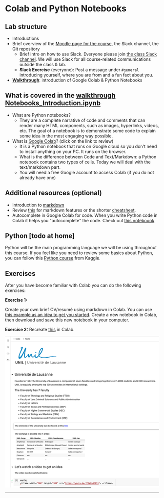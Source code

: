 # Colab and Python Notebooks

## Lab structure

- Introductions
- Brief overview of the [Moodle page for the course](https://moodle.unil.ch/course/view.php?id=24199), the Slack channel, the Git repository
  - Brief intro on how to use Slack. Everyone please join [the class Slack channel](https://join.slack.com/t/dataminingand-dy12624/shared_invite/zt-1fah1gpfa-qAzj~JaF_0igZ_hhfMcBBw). We will use Slack for all course-related communications outside the class & lab.
  - **Slack Exercise** (everyone): Post a message under `#general` introducing yourself, where you are from and a fun fact about you.
- **[Walkthrough](https://github.com/michalis0/DataMining_and_MachineLearning/blob/master/week2/Notebooks_Introduction.ipynb)**: introduction of Google Colab & Python Notebooks

## What is covered in the [walkthrough Notebooks_Introduction.ipynb](https://github.com/michalis0/DataMining_and_MachineLearning/blob/master/week2/Notebooks_Introduction.ipynb)

- What are Python notebooks? 
    - They are a complete narrative of code and comments that can render many HTML components, such as images, hyperlinks, videos, etc. The goal of a notebook is to demonstrate some code to explain some idea in the most engaging way possible.
- What is [Google Colab](https://colab.research.google.com/notebooks/basic_features_overview.ipynb)? (click on the link to review) 
    - It is a Python notebook that runs on Google cloud so you don't need to install anything on your PC. It runs on the browser.
    - What is the difference between Code and Text/Markdown: a Python notebook contains two types of cells. Today we will deal with the text/markdown part.
    - You will need a free Google account to access Colab (if you do not already have one)

## Additional resources (optional)
- Introduction to [markdown](https://colab.research.google.com/notebooks/markdown_guide.ipynb)
- Review [this](https://www.markdownguide.org/basic-syntax/) for markdown features or the shorter [cheatsheet](https://github.com/adam-p/markdown-here/wiki/Markdown-Cheatsheet).
- Autocomplete in Google Colab for code. When you write Python code in Colab it helps you "autocomplete" the code. Check out [this noteboook](https://colab.research.google.com/notebooks/basic_features_overview.ipynb#scrollTo=d4L9TOP9QSHn)
    
## Python [todo at home]
Python will be the main programming language we will be using throughout this course. If you feel like you need to review some basics about Python, you can follow this [Python course](https://www.kaggle.com/learn/python) from Kaggle.


## Exercises

After you have become familiar with Colab you can do the following exercises:

**Exercise 1:**

Create your own brief CV/resumé using markdown in Colab. You can use [this example as an idea to get you started](https://github.com/michalis0/DataMining_and_MachineLearning/tree/master/week2/quickCV). Create a new notebook in Colab, then download and save this new notebook in your computer.

**Exercise 2:** Recreate [this](https://github.com/michalis0/DataMining_and_MachineLearning/blob/master/week2/Exercise2.png) in Colab.

![Exercise 2](/week2/week2_exercise2.png)

---



